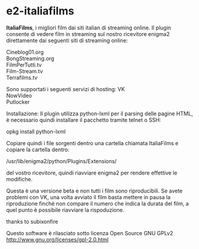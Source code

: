 e2-italiafilms
==============

<b>ItaliaFilms</b>, i migliori film dai siti italian di streaming online. Il plugin consente di vedere film in streaming 
sul nostro ricevitore enigma2 direttamente dai seguenti siti di streaming online: 

Cineblog01.org<br/>
BongStreaming.org<br/>
FilmPerTutti.tv<br/>
Film-Stream.tv<br/>
Terrafilms.tv<br/>

Sono supportati i seguenti servizi di hosting:
VK<br/>
NowVideo<br/>
Putlocker<br/>

Installazione:
Il plugin utilizza python-lxml per il parsing delle pagine HTML, è necessario quindi installare il pacchetto
tramite telnet o SSH:

opkg install python-lxml
 
Copiare quindi i file sorgenti dentro una cartella chiamata ItaliaFilms e copiare la cartella dentro:

/usr/lib/enigma2/python/Plugins/Extensions/

del vostro ricevitore, quindi riavviare enigma2 per rendere effettive le modifiche.

Questa è una versione beta e non tutti i film sono riproducibili. Se avete problemi con VK, una volta avviato il
film basta mettere in pausa la riproduzione finchè non compare il numero che indica la durata del film, a quel 
punto è possibile riavviare la rispoduzione.

thanks to subixonfire

Questo software è rilasciato sotto licenza Open Source GNU GPLv2 http://www.gnu.org/licenses/gpl-2.0.html
